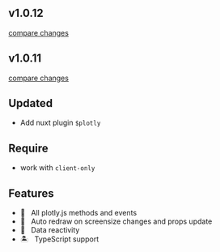 ## v1.0.12

[compare changes](https://undefined/undefined/compare/v1.0.11...v1.0.12)

## v1.0.11

[compare changes](https://undefined/undefined/compare/v1.0.10...v1.0.11)

## Updated

- Add nuxt plugin `$plotly`

## Require

- work with `client-only`

## Features

- 🎇 &nbsp; All plotly.js methods and events
- 🗾 &nbsp; Auto redraw on screensize changes and props update
- 🚀 &nbsp; Data reactivity
- 🏝️ &nbsp; TypeScript support
